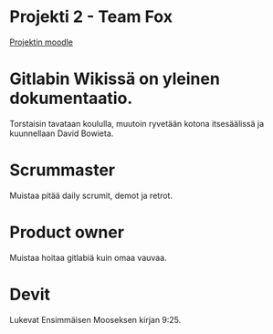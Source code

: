 # Projekti 2 - Team Fox

[Projektin moodle](https://devmoodle.kamit.fi/course/view.php?id=3348)

# Gitlabin Wikissä on yleinen dokumentaatio.

Torstaisin tavataan koululla, muutoin ryvetään kotona itsesäälissä ja kuunnellaan David Bowieta.

# Scrummaster
Muistaa pitää daily scrumit, demot ja retrot.

# Product owner
Muistaa hoitaa gitlabiä kuin omaa vauvaa.

# Devit
Lukevat Ensimmäisen Mooseksen kirjan 9:25.